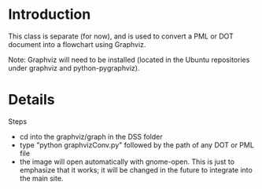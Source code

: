 # Introduction #

This class is separate (for now), and is used to convert a PML or DOT document into a flowchart using Graphviz.

Note: Graphviz will need to be installed (located in the Ubuntu repositories under graphviz and python-pygraphviz).


# Details #

Steps
  * cd into the graphviz/graph in the DSS folder
  * type "python graphvizConv.py" followed by the path of any DOT or PML    file
  * the image will open automatically with gnome-open. This is just to emphasize that it works; it will be changed in the future to integrate into the main site.